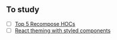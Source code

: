 To study
--------

- [ ] [Top 5 Recompose HOCs](https://medium.com/@abhiaiyer/top-5-recompose-hocs-1a4c9cc4566)
- [ ] [React theming with styled components](https://jsramblings.com/2017/11/05/theming-with-styled-components.html)
